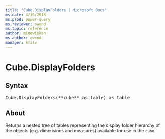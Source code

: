 ```yaml
---
title: "Cube.DisplayFolders | Microsoft Docs"
ms.date: 4/16/2018
ms.prod: power-query
ms.reviewer: owend
ms.topic: reference
author: minewiskan
ms.author: owend
manager: kfile
---
```

# Cube.DisplayFolders

## Syntax

<pre>
Cube.DisplayFolders(**cube** as table) as table
</pre>

## About
Returns a nested tree of tables representing the display folder hierarchy of the objects (e.g. dimensions and measures) available for use in the `cube`.


